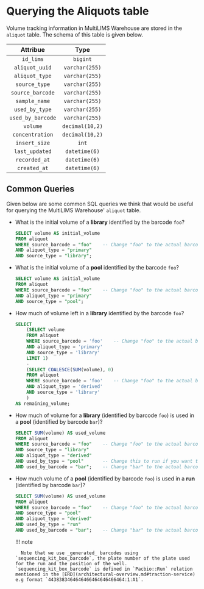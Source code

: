 # Querying the Aliquots table

Volume tracking information in MultiLIMS Warehouse are stored in the `aliquot` table. The schema of this table is given below.

<center>

|    **Attribue**   |     **Type**    |
|:-----------------:|:---------------:|
|     `id_lims`     |     `bigint`    |
|   `aliquot_uuid`  |  `varchar(255)` |
|   `aliquot_type`  |  `varchar(255)` |
|   `source_type`   |  `varchar(255)` |
|  `source_barcode` |  `varchar(255)` |
|   `sample_name`   |  `varchar(255)` |
|   `used_by_type`  |  `varchar(255)` |
| `used_by_barcode` |  `varchar(255)` |
|      `volume`     | `decimal(10,2)` |
|  `concentration`  | `decimal(10,2)` |
|   `insert_size`   |      `int`      |
|   `last_updated`  |  `datetime(6)`  |
|   `recorded_at`   |  `datetime(6)`  |
|    `created_at`   |  `datetime(6)`  |

</center>

## Common Queries

Given below are some common SQL queries we think that would be useful for querying the MultiLIMS Warehouse' `aliquot` table.

- What is the initial volume of a **library** identified by the barcode `foo`?

    ```sql
    SELECT volume AS initial_volume
    FROM aliquot
    WHERE source_barcode = "foo"    -- Change "foo" to the actual barcode
    AND aliquot_type = "primary"
    AND source_type = "library";
    ```

- What is the initial volume of a **pool** identified by the barcode `foo`?

    ```sql
    SELECT volume AS initial_volume
    FROM aliquot
    WHERE source_barcode = "foo"    -- Change "foo" to the actual barcode
    AND aliquot_type = "primary"
    AND source_type = "pool";
    ```

- How much of volume left in a **library** identified by the barcode `foo`?

    ```sql
    SELECT 
        (SELECT volume 
        FROM aliquot
        WHERE source_barcode = 'foo'    -- Change "foo" to the actual barcode
        AND aliquot_type = 'primary'
        AND source_type = 'library'
        LIMIT 1) 
        - 
        (SELECT COALESCE(SUM(volume), 0)
        FROM aliquot
        WHERE source_barcode = 'foo'    -- Change "foo" to the actual barcode
        AND aliquot_type = 'derived'
        AND source_type = 'library'
        ) 
    AS remaining_volume;
    ```

- How much of volume for a **library** (identified by barcode `foo`) is used in a **pool** (identified by barcode `bar`)?

    ```sql
    SELECT SUM(volume) AS used_volume
    FROM aliquot
    WHERE source_barcode = "foo"    -- Change "foo" to the actual barcode
    AND source_type = "library"
    AND aliquot_type = "derived"
    AND used_by_type = "pool"       -- Change this to run if you want to find the used volume used for a run
    AND used_by_barcode = "bar";    -- Change "bar" to the actual barcode
    ```

- How much volume of a **pool** (identified by barcode `foo`) is used in a **run** (identified by barcode `bar`)?

    ```sql
    SELECT SUM(volume) AS used_volume
    FROM aliquot
    WHERE source_barcode = "foo"    -- Change "foo" to the actual barcode
    AND source_type = "pool"
    AND aliquot_type = "derived"
    AND used_by_type = "run"
    AND used_by_barcode = "bar";    -- Change "bar" to the actual barcode
    ```

    !!! note

        Note that we use _generated_ barcodes using `sequencing_kit_box_barcode`, the plate number of the plate used for the run and the position of the well. `sequencing_kit_box_barcode` is defined in `Pacbio::Run` relation mentioned in the [ERD](architectural-overview.md#traction-service) e.g format `4438383464646466464646466464:1:A1`.

